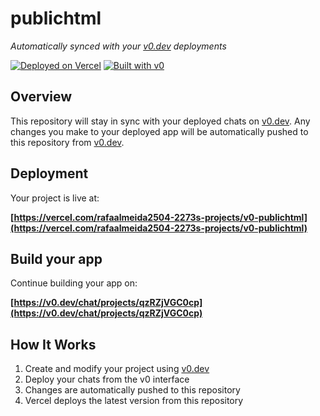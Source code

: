 # publichtml

*Automatically synced with your [v0.dev](https://v0.dev) deployments*

[![Deployed on Vercel](https://img.shields.io/badge/Deployed%20on-Vercel-black?style=for-the-badge&logo=vercel)](https://vercel.com/rafaalmeida2504-2273s-projects/v0-publichtml)
[![Built with v0](https://img.shields.io/badge/Built%20with-v0.dev-black?style=for-the-badge)](https://v0.dev/chat/projects/qzRZjVGC0cp)

## Overview

This repository will stay in sync with your deployed chats on [v0.dev](https://v0.dev).
Any changes you make to your deployed app will be automatically pushed to this repository from [v0.dev](https://v0.dev).

## Deployment

Your project is live at:

**[https://vercel.com/rafaalmeida2504-2273s-projects/v0-publichtml](https://vercel.com/rafaalmeida2504-2273s-projects/v0-publichtml)**

## Build your app

Continue building your app on:

**[https://v0.dev/chat/projects/qzRZjVGC0cp](https://v0.dev/chat/projects/qzRZjVGC0cp)**

## How It Works

1. Create and modify your project using [v0.dev](https://v0.dev)
2. Deploy your chats from the v0 interface
3. Changes are automatically pushed to this repository
4. Vercel deploys the latest version from this repository
